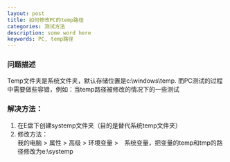 ```yaml
---
layout: post
title: 如何修改PC的temp路径
categories: 测试方法
description: some word here
keywords: PC, temp路径
---
```


### 问题描述

Temp文件夹是系统文件夹，默认存储位置是c:\windows\temp. 而PC测试的过程中需要做些容错，例如：当temp路径被修改的情况下的一些测试  

### 解决方法：	

1. 在E盘下创建systemp文件夹（目的是替代系统temp文件夹）
2. 修改方法：   
我的电脑 > 属性 > 高级 > 环境变量 >　系统变量，把变量的temp和tmp的路径修改为e:\systemp
